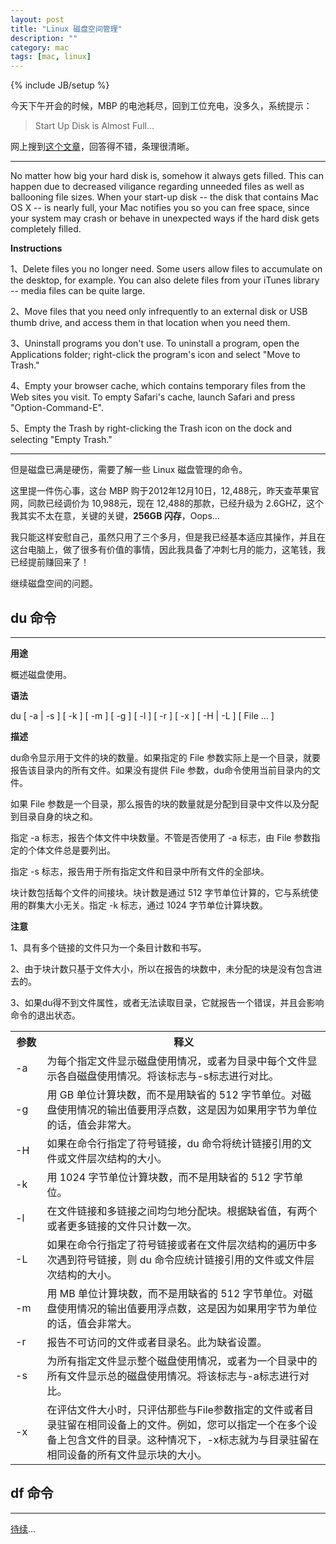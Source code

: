 ```yaml
---
layout: post
title: "Linux 磁盘空间管理"
description: ""
category: mac
tags: [mac, linux]
---
```

{% include JB/setup %}

今天下午开会的时候，MBP 的电池耗尽，回到工位充电，没多久，系统提示：

>Start Up Disk is Almost Full…

网上搜到[这个文章](http://www.ehow.com/how_4592058_start-up-disk-almost-full.html)，回答得不错，条理很清晰。

----

No matter how big your hard disk is, somehow it always gets filled. This can happen due to decreased viligance regarding unneeded files as well as ballooning file sizes. When your start-up disk -- the disk that contains Mac OS X -- is nearly full, your Mac notifies you so you can free space, since your system may crash or behave in unexpected ways if the hard disk gets completely filled.

**Instructions**

1、Delete files you no longer need. Some users allow files to accumulate on the desktop, for example. You can also delete files from your iTunes library -- media files can be quite large.

2、Move files that you need only infrequently to an external disk or USB thumb drive, and access them in that location when you need them.

3、Uninstall programs you don't use. To uninstall a program, open the Applications folder; right-click the program's icon and select "Move to Trash."

4、Empty your browser cache, which contains temporary files from the Web sites you visit. To empty Safari's cache, launch Safari and press "Option-Command-E".

5、Empty the Trash by right-clicking the Trash icon on the dock and selecting "Empty Trash."

----

但是磁盘已满是硬伤，需要了解一些 Linux 磁盘管理的命令。

这里提一件伤心事，这台 MBP 购于2012年12月10日，12,488元，昨天查苹果官网，同款已经调价为 10,988元，现在 12,488的那款，已经升级为 2.6GHZ，这个我其实不太在意，关键的关键，**256GB 闪存**，Oops…

我只能这样安慰自己，虽然只用了三个多月，但是我已经基本适应其操作，并且在这台电脑上，做了很多有价值的事情，因此我具备了冲刺七月的能力，这笔钱，我已经提前赚回来了！

继续磁盘空间的问题。

## du 命令

----

**用途**

概述磁盘使用。

**语法**

du \[ -a | -s ] \[ -k ] \[ -m ] \[ -g ] \[ -l ] \[ -r ] \[ -x ] \[ -H | -L ] \[ File ... ]

**描述**

du命令显示用于文件的块的数量。如果指定的 File 参数实际上是一个目录，就要报告该目录内的所有文件。如果没有提供 File 参数，du命令使用当前目录内的文件。

如果 File 参数是一个目录，那么报告的块的数量就是分配到目录中文件以及分配到目录自身的块之和。

指定 -a 标志，报告个体文件中块数量。不管是否使用了 -a 标志，由 File 参数指定的个体文件总是要列出。

指定 -s 标志，报告用于所有指定文件和目录中所有文件的全部块。 

块计数包括每个文件的间接块。块计数是通过 512 字节单位计算的，它与系统使用的群集大小无关。指定 -k 标志，通过 1024 字节单位计算块数。

**注意**

1、具有多个链接的文件只为一个条目计数和书写。

2、由于块计数只基于文件大小，所以在报告的块数中，未分配的块是没有包含进去的。

3、如果du得不到文件属性，或者无法读取目录，它就报告一个错误，并且会影响命令的退出状态。

<table class='table table-bordered table-hover table-striped'>
<tbody>
<tr>
<th style="width:10%">参数</th>
<th>释义</th>
</tr>
<tr>
<td> -a </td>
<td> 为每个指定文件显示磁盘使用情况，或者为目录中每个文件显示各自磁盘使用情况。将该标志与-s标志进行对比。 </td>
</tr>
<tr>
<td> -g </td>
<td> 用 GB 单位计算块数，而不是用缺省的 512 字节单位。对磁盘使用情况的输出值要用浮点数，这是因为如果用字节为单位的话，值会非常大。 </td>
</tr>
<tr>
<td> -H </td>
<td> 如果在命令行指定了符号链接，du&nbsp;命令将统计链接引用的文件或文件层次结构的大小。 </td>
</tr>
<tr>
<td> -k </td>
<td> 用 1024 字节单位计算块数，而不是用缺省的 512 字节单位。 </td>
</tr>
<tr>
<td> -l </td>
<td> 在文件链接和多链接之间均匀地分配块。根据缺省值，有两个或者更多链接的文件只计数一次。 </td>
</tr>
<tr>
<td> -L </td>
<td> 如果在命令行指定了符号链接或者在文件层次结构的遍历中多次遇到符号链接，则&nbsp;du&nbsp;命令应统计链接引用的文件或文件层次结构的大小。 </td>
</tr>
<tr>
<td> -m </td>
<td> 用 MB 单位计算块数，而不是用缺省的 512 字节单位。对磁盘使用情况的输出值要用浮点数，这是因为如果用字节为单位的话，值会非常大。 </td>
</tr>
<tr>
<td> -r </td>
<td> 报告不可访问的文件或者目录名。此为缺省设置。 </td>
</tr>
<tr>
<td> -s </td>
<td> 为所有指定文件显示整个磁盘使用情况，或者为一个目录中的所有文件显示总的磁盘使用情况。将该标志与-a标志进行对比。 </td>
</tr>
<tr>
<td> -x </td>
<td> 在评估文件大小时，只评估那些与File参数指定的文件或者目录驻留在相同设备上的文件。例如，您可以指定一个在多个设备上包含文件的目录。这种情况下，-x标志就为与目录驻留在相同设备的所有文件显示块的大小。 </td>
</tr>
</tbody></table>

## df 命令

----

[待续](http://wiki.51osos.com/wiki/Df)...
